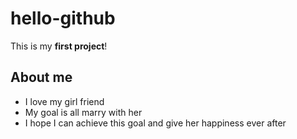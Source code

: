 # hello-github
This is my **first project**!

## About me
- I love my girl friend
- My goal is all marry with her
- I hope I can achieve this goal and give her happiness ever after
